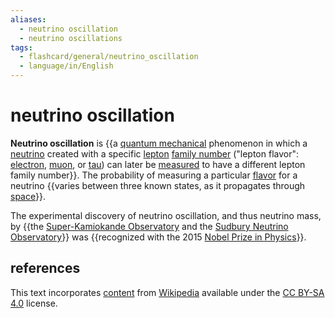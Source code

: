 ```yaml
---
aliases:
  - neutrino oscillation
  - neutrino oscillations
tags:
  - flashcard/general/neutrino_oscillation
  - language/in/English
---
```


# neutrino oscillation

__Neutrino oscillation__ is {{a [quantum mechanical](quantum%20mechanics.md) phenomenon in which a [neutrino](neutrino.md) created with a specific [lepton](lepton.md) [family number](lepton%20number.md) ("lepton flavor": [electron](electron%20neutrino.md), [muon](muon%20nutrino.md), or [tau](tau%20neutrino.md)) can later be [measured](measurement%20in%20quantum%20mechanics.md) to have a different lepton family number}}. The probability of measuring a particular [flavor](flavour%20(particle%20physics).md) for a neutrino {{varies between three known states, as it propagates through [space](space.md)}}.

The experimental discovery of neutrino oscillation, and thus neutrino mass, by {{the [Super-Kamiokande Observatory](Super-Kamiokande.md) and the [Sudbury Neutrino Observatory](Sudbury%20Neutrino%20Observatory.md)}} was {{recognized with the 2015 [Nobel Prize in Physics](Nobel%20Prize%20in%20Physics.md)}}.

## references

This text incorporates [content](https://en.wikipedia.org/wiki/neutrino_oscillation) from [Wikipedia](Wikipedia.md) available under the [CC BY-SA 4.0](https://creativecommons.org/licenses/by-sa/4.0/) license.
